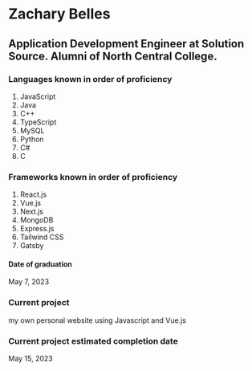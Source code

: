 # Zachary Belles
## Application Development Engineer at Solution Source. Alumni of North Central College.

### Languages known in order of proficiency
1. JavaScript
2. Java
3. C++
4. TypeScript
5. MySQL
6. Python
7. C#
8. C

### Frameworks known in order of proficiency
1. React.js
2. Vue.js
3. Next.js
4. MongoDB
5. Express.js
6. Tailwind CSS
7. Gatsby

#### Date of graduation
May 7, 2023

### Current project
my own personal website using Javascript and Vue.js

### Current project estimated completion date
May 15, 2023

<!---
zmbelles/zmbelles is a ✨ special ✨ repository because its `README.md` (this file) appears on your GitHub profile.
You can click the Preview link to take a look at your changes.
--->
